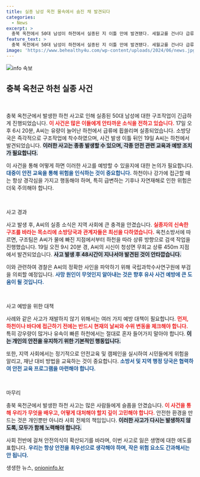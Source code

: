 ```yaml
---
title: 실종 남성 옥천 물속에서 숨진 채 발견되다
categories:
  - News
excerpt: >
  충북 옥천에서 50대 남성이 하천에서 실종된 지 이틀 만에 발견됐다. 세월교를 건너다 급류에 휩쓸린 A씨의 사고 경위가 밝혀질까? 추적하던 확인사인, 경찰이 부검 의뢰!
feature_text: >
  충북 옥천에서 50대 남성이 하천에서 실종된 지 이틀 만에 발견됐다. 세월교를 건너다 급류에 휩쓸린 A씨의 사고 경위가 밝혀질까? 추적하던 확인사인, 경찰이 부검 의뢰!
image: 'https://www.behealthy4u.com/wp-content/uploads/2024/06/news.jpg'
---
```


<p><img src="https://www.behealthy4u.com/wp-content/uploads/2024/06/news.jpg" alt="info 속보" /></p>

<h2 data-ke-size="size26">충북 옥천군 하천 실종 사건</h2>

<p data-ke-size="size16">&nbsp;</p>

<p>충북 옥천군에서 발생한 하천 사고로 인해 실종된 50대 남성에 대한 구조작업이 긴급하게 진행되었습니다. <b><span style="color: #ee2323;">이 사건은 많은 이들에게 안타까운 소식을 전하고 있습니다.</span></b> 17일 오후 6시 20분, A씨는 유량이 늘어난 하천에서 급류에 휩쓸리며 실종되었습니다. 소방당국은 즉각적으로 구조작업에 착수하였으며, 사건 발생 이틀 뒤인 19일 A씨는 하천에서 발견되었습니다. <b><span style="background-color: #21538527;">이러한 사고는 종종 발생할 수 있으며, 각종 안전 관련 교육과 예방 조치가 필요합니다.</span></b></p>

<p>이 사건을 통해 어떻게 하면 이러한 사고를 예방할 수 있을지에 대한 논의가 필요합니다. <b><span style="color: #1a5490;">대중이 안전 교육을 통해 위험을 인식하는 것이 중요합니다.</span></b> 하천이나 강가에 접근할 때는 항상 경각심을 가지고 행동해야 하며, 특히 급변하는 기후나 자연재해로 인한 위험은 더욱 주의해야 합니다.</p>

<p data-ke-size="size16">&nbsp;</p>

<p>사고 경과</p>

<p>사고 발생 후, A씨의 실종 소식은 지역 사회에 큰 충격을 안겼습니다. <b><span style="color: #ee2323;">실종자의 신속한 구조를 바라는 목소리에 소방당국과 관계자들은 최선을 다하였습니다.</span></b> 옥천소방서에 따르면, 구조팀은 A씨가 물에 빠진 지점에서부터 하천을 따라 상류 방향으로 검색 작업을 진행했습니다. 19일 오전 9시 20분 경, A씨의 시신이 청성면 무회교 상류 450m 지점에서 발견되었습니다. <b><span style="background-color: #21538527;">사고 발생 후 48시간이 지나서야 발견된 것이 안타깝습니다.</span></b></p>

<p>이와 관련하여 경찰은 A씨의 정확한 사인을 파악하기 위해 국립과학수사연구원에 부검을 의뢰할 예정입니다. <b><span style="color: #1a5490;">사망 원인이 무엇인지 알아내는 것은 향후 유사 사건 예방에 큰 도움이 될 것입니다.</span></b></p>

<p data-ke-size="size16">&nbsp;</p>

<p>사고 예방을 위한 대책</p>

<p>사례와 같은 사고가 재발하지 않기 위해서는 여러 가지 예방 대책이 필요합니다. <b><span style="color: #ee2323;">먼저, 하천이나 바다에 접근하기 전에는 반드시 현재의 날씨와 수위 변동을 체크해야 합니다.</span></b> 특히 강우량이 많거나 유속이 빠른 하천에서는 절대로 혼자 들어가지 말아야 합니다. <b><span style="background-color: #21538527;">이는 개인의 안전을 유지하기 위한 기본적인 행동입니다.</span></b></p>

<p>또한, 지역 사회에서는 정기적으로 안전교육 및 캠페인을 실시하여 시민들에게 위험을 알리고, 재난 대비 방법을 교육하는 것이 중요합니다. <b><span style="color: #1a5490;">소방서 및 지역 행정 당국은 협력하여 안전 교육 프로그램을 마련해야 합니다.</span></b></p>

<p data-ke-size="size16">&nbsp;</p>

<p>마무리</p>

<p>충북 옥천군에서 발생한 하천 사고는 많은 사람들에게 슬픔을 안겼습니다. <b><span style="color: #ee2323;">이 사건을 통해 우리가 무엇을 배우고, 어떻게 대처해야 할지 깊이 고민해야 합니다.</span></b> 안전한 환경을 만드는 것은 개인뿐만 아니라 사회 전체의 책임입니다. <b><span style="background-color: #21538527;">이러한 사고가 다시는 발생하지 않도록, 모두가 함께 노력해야 합니다.</span></b> </p>

<p>사회 전반에 걸쳐 안전의식이 확산되기를 바라며, 이번 사고로 잃은 생명에 대한 애도를 표합니다. <b><span style="color: #1a5490;">우리는 항상 안전을 최우선으로 생각해야 하며, 작은 위험 요소도 간과해서는 안 됩니다.</span></b></p>
생생한 뉴스, <a href="https://onioninfo.kr" rel="dofollow">onioninfo.kr</a>


